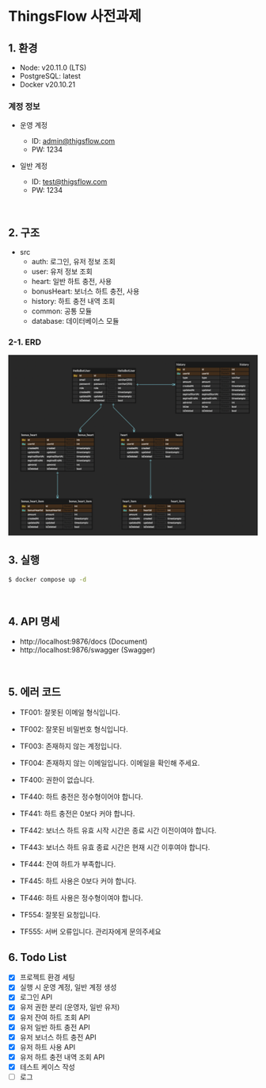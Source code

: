 # ThingsFlow 사전과제

## 1. 환경

- Node: v20.11.0 (LTS)
- PostgreSQL: latest
- Docker v20.10.21

### 계정 정보

- 운영 계정

  - ID: admin@thigsflow.com
  - PW: 1234

- 일반 계정

  - ID: test@thigsflow.com
  - PW: 1234

<br >

## 2. 구조

- src
  - auth: 로그인, 유저 정보 조회
  - user: 유저 정보 조회
  - heart: 일반 하트 충전, 사용
  - bonusHeart: 보너스 하트 충전, 사용
  - history: 하트 충전 내역 조회
  - common: 공통 모듈
  - database: 데이터베이스 모듈

### 2-1. ERD

![ERD](./assets/cover.png)

## 3. 실행

```bash
$ docker compose up -d
```

<br >

## 4. API 명세

- http://localhost:9876/docs (Document)
- http://localhost:9876/swagger (Swagger)

<br >

## 5. 에러 코드

- TF001: 잘못된 이메일 형식입니다.
- TF002: 잘못된 비밀번호 형식입니다.
- TF003: 존재하지 않는 계정입니다.
- TF004: 존재하지 않는 이메일입니다. 이메일을 확인해 주세요.

- TF400: 권한이 없습니다.
- TF440: 하트 충전은 정수형이어야 합니다.
- TF441: 하트 충전은 0보다 커야 합니다.
- TF442: 보너스 하트 유효 시작 시간은 종료 시간 이전이여야 합니다.
- TF443: 보너스 하트 유효 종료 시간은 현재 시간 이후여야 합니다.
- TF444: 잔여 하트가 부족합니다.
- TF445: 하트 사용은 0보다 커야 합니다.
- TF446: 하트 사용은 정수형이여야 합니다.

- TF554: 잘못된 요청입니다.
- TF555: 서버 오류입니다. 관리자에게 문의주세요

## 6. Todo List

- [x] 프로젝트 환경 세팅
- [x] 실행 시 운영 계정, 일반 계정 생성
- [x] 로그인 API
- [x] 유저 권한 분리 (운영자, 일반 유저)
- [x] 유저 잔여 하트 조회 API
- [x] 유저 일반 하트 충전 API
- [x] 유저 보너스 하트 충전 API
- [x] 유저 하트 사용 API
- [x] 유저 하트 충전 내역 조회 API
- [x] 테스트 케이스 작성
- [ ] 로그
